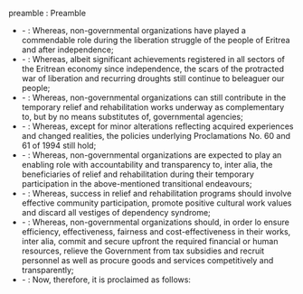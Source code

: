 preamble : Preamble

<ul>
			<li> - : Whereas, non-governmental organizations have played a commendable role during the liberation struggle of the people of Eritrea and after independence; <ul>
			</ul></li>			<li> - : Whereas, albeit significant achievements registered in all sectors of the Eritrean economy since independence, the scars of the protracted war of liberation and recurring droughts still continue to beleaguer our people; <ul>
			</ul></li>			<li> - : Whereas, non-governmental organizations can still contribute in the temporary relief and rehabilitation works underway as complementary to, but by no means substitutes of, governmental agencies; <ul>
			</ul></li>			<li> - : Whereas, except for minor alterations reflecting acquired experiences and changed realities, the policies underlying Proclamations No. 60 and 61 of 1994 still hold; <ul>
			</ul></li>			<li> - : Whereas, non-governmental organizations are expected to play an enabling role with accountability and transparency to, inter alia, the beneficiaries of relief and rehabilitation during their temporary participation in the above-mentioned transitional endeavours; <ul>
			</ul></li>			<li> - : Whereas, success in relief and rehabilitation programs should involve effective community participation, promote positive cultural work values and discard all vestiges of dependency syndrome; <ul>
			</ul></li>			<li> - : Whereas, non-governmental organizations should, in order lo ensure efficiency, effectiveness, fairness and cost-effectiveness in their works, inter alia, commit and secure upfront the required financial or human resources, relieve the Government from tax subsidies and recruit personnel as well as procure goods and services competitively and transparently; <ul>
			</ul></li>			<li> - : Now, therefore, it is proclaimed as follows: <ul>
			</ul></li></ul>